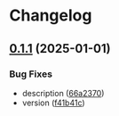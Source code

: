 # Changelog

## [0.1.1](https://github.com/Mooling0602/MSyncSubpacks/compare/msync_player_tips-v0.1.0...msync_player_tips-v0.1.1) (2025-01-01)


### Bug Fixes

* description ([66a2370](https://github.com/Mooling0602/MSyncSubpacks/commit/66a2370d7b8eb1b60c25709cd487e2137e8f2088))
* version ([f41b41c](https://github.com/Mooling0602/MSyncSubpacks/commit/f41b41ccabc0ec19586058278d878a043338d4bc))
